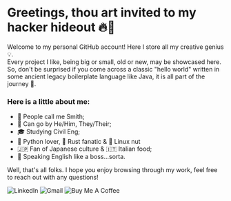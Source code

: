 # Greetings, thou art invited to my hacker hideout 🔥🎉

Welcome to my personal GitHub account! Here I store all my creative genius 💡.   
Every project I like, being big or small, old or new, may be showcased here. So, don't be surprised if you come across a classic "hello world" written in some ancient legacy boilerplate language like Java, it is all part of the journey 🚀.   

### Here is a little about me:
- 👋 People call me Smith;
- 💬 Can go by He/Him, They/Their;
- 🎓 Studying Civil Eng;
- 🐍 Python lover, 🦀 Rust fanatic & 🐧 Linux nut
- 🇯🇵 Fan of Japanese culture & 🇮🇹 Italian food;
- 🤪 Speaking English like a boss...sorta.

Well, that's all folks. I hope you enjoy browsing through my work, feel free to reach out with any questions!

![LinkedIn](https://img.shields.io/badge/linkedin-%230077B5.svg?&style=for-the-badge&logo=linkedin&logoColor=white)
![Gmail](https://img.shields.io/badge/gmail-%23ea4335.svg?&style=for-the-badge&logo=gmail&logoColor=white)
![Buy Me A Coffee](https://img.shields.io/badge/buy%20me%20a%20coffee-%23ff813f.svg?&style=for-the-badge&logo=buy-me-a-coffee&logoColor=white) 
